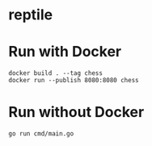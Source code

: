 # reptile

# Run with Docker
```
docker build . --tag chess
docker run --publish 8080:8080 chess
```

# Run without Docker
```
go run cmd/main.go
```

